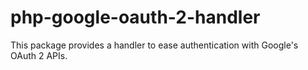 # php-google-oauth-2-handler
This package provides a handler to ease authentication with Google's OAuth 2 APIs.
